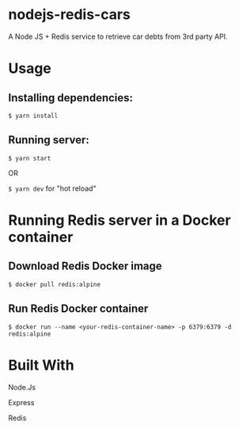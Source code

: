 # nodejs-redis-cars

A Node JS + Redis service to retrieve car debts from 3rd party API.

# Usage

## Installing dependencies:
`$ yarn install`

## Running server:
`$ yarn start`

OR

`$ yarn dev` for "hot reload"

# Running Redis server in a Docker container 

## Download Redis Docker image

`$ docker pull redis:alpine`

## Run Redis Docker container

`$ docker run --name <your-redis-container-name> -p 6379:6379 -d redis:alpine`

# Built With
Node.Js

Express

Redis
